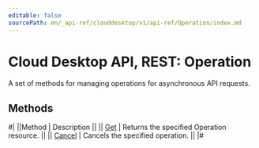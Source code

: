 ```yaml
---
editable: false
sourcePath: en/_api-ref/clouddesktop/v1/api-ref/Operation/index.md
---
```


# Cloud Desktop API, REST: Operation

A set of methods for managing operations for asynchronous API requests.

## Methods

#|
||Method | Description ||
|| [Get](get.md) | Returns the specified Operation resource. ||
|| [Cancel](cancel.md) | Cancels the specified operation. ||
|#